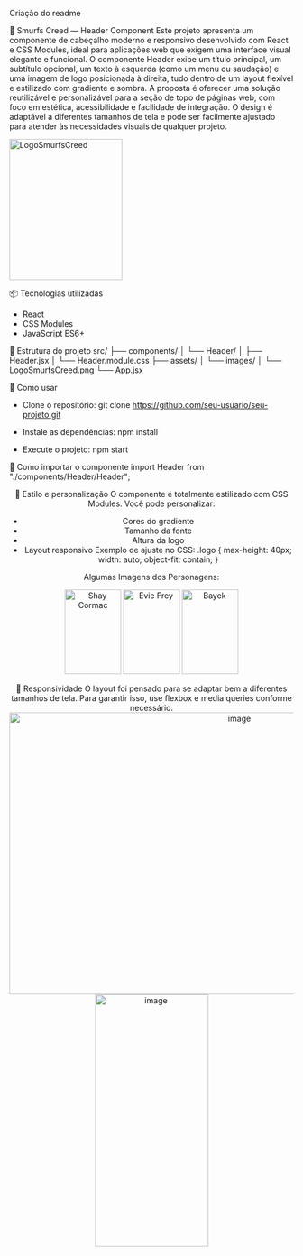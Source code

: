 Criação do readme


🧢 Smurfs Creed — Header Component
Este projeto apresenta um componente de cabeçalho moderno e responsivo desenvolvido com React e CSS Modules, ideal para aplicações web que exigem uma interface visual elegante e funcional. O componente Header exibe um título principal, um subtítulo opcional, um texto à esquerda (como um menu ou saudação) e uma imagem de logo posicionada à direita, tudo dentro de um layout flexível e estilizado com gradiente e sombra.
A proposta é oferecer uma solução reutilizável e personalizável para a seção de topo de páginas web, com foco em estética, acessibilidade e facilidade de integração. O design é adaptável a diferentes tamanhos de tela e pode ser facilmente ajustado para atender às necessidades visuais de qualquer projeto.

<img width="200" height="250" alt="LogoSmurfsCreed" src="https://github.com/user-attachments/assets/45d1d4db-7a7e-4ba7-b8bd-b7e50adbd219" />

📦 Tecnologias utilizadas
- React
- CSS Modules
- JavaScript ES6+

📁 Estrutura do projeto
src/
├── components/
│   └── Header/
│       ├── Header.jsx
│       └── Header.module.css
├── assets/
│   └── images/
│       └── LogoSmurfsCreed.png
└── App.jsx



🚀 Como usar
- Clone o repositório:
git clone https://github.com/seu-usuario/seu-projeto.git


- Instale as dependências:
npm install


- Execute o projeto:
npm start



🧩 Como importar o componente
import Header from "./components/Header/Header";

<Header
  title="Smurfs Creed"
  subtitle="A revolução azul"
  leftText="Menu"
  logoSrc="/images/LogoSmurfsCreed.png"
  logoAlt="Logo Smurfs Creed"
/>



🎨 Estilo e personalização
O componente é totalmente estilizado com CSS Modules. Você pode personalizar:
- Cores do gradiente
- Tamanho da fonte
- Altura da logo
- Layout responsivo
Exemplo de ajuste no CSS:
.logo {
  max-height: 40px;
  width: auto;
  object-fit: contain;
}

Algumas Imagens dos Personagens:





<img width="100" height="150" alt="Shay Cormac" src="https://github.com/user-attachments/assets/84883910-9d83-40d3-a8cc-47525a81be4c" />
<img width="100" height="150" alt="Evie Frey" src="https://github.com/user-attachments/assets/84173c14-bd44-4139-9323-3e966df18ef6" />
<img width="100" height="150" alt="Bayek" src="https://github.com/user-attachments/assets/9f1c20c3-8d10-4cdf-9095-6d01fc7d671a" />


📱 Responsividade
O layout foi pensado para se adaptar bem a diferentes tamanhos de tela. Para garantir isso, use flexbox e media queries conforme necessário.
<img width="800" height="500" alt="image" src="https://github.com/user-attachments/assets/5863ecc2-3f95-4c0f-9922-7c52e8a0adc9" />
<img width="201" height="447" alt="image" src="https://github.com/user-attachments/assets/63dcfe72-9761-49fc-b61f-34c387323a1d" />







